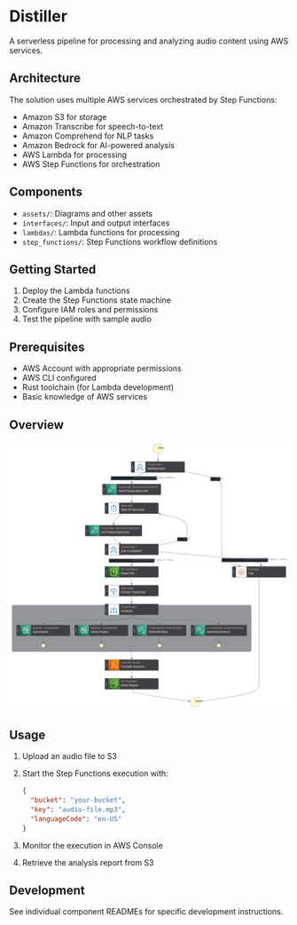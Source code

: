 # Distiller

A serverless pipeline for processing and analyzing audio content using AWS
services.

## Architecture

The solution uses multiple AWS services orchestrated by Step Functions:

- Amazon S3 for storage
- Amazon Transcribe for speech-to-text
- Amazon Comprehend for NLP tasks
- Amazon Bedrock for AI-powered analysis
- AWS Lambda for processing
- AWS Step Functions for orchestration

## Components

- `assets/`: Diagrams and other assets
- `interfaces/`: Input and output interfaces
- `lambdas/`: Lambda functions for processing
- `step_functions/`: Step Functions workflow definitions

## Getting Started

1. Deploy the Lambda functions
2. Create the Step Functions state machine
3. Configure IAM roles and permissions
4. Test the pipeline with sample audio

## Prerequisites

- AWS Account with appropriate permissions
- AWS CLI configured
- Rust toolchain (for Lambda development)
- Basic knowledge of AWS services

## Overview

![Workflow](./assets/stepfunctions_graph.svg)

## Usage

1. Upload an audio file to S3
2. Start the Step Functions execution with:

   ```json
   {
     "bucket": "your-bucket",
     "key": "audio-file.mp3",
     "languageCode": "en-US"
   }
   ```

3. Monitor the execution in AWS Console
4. Retrieve the analysis report from S3

## Development

See individual component READMEs for specific development instructions.
